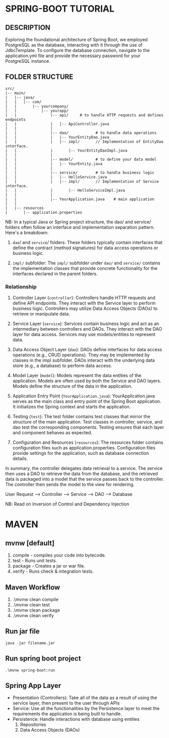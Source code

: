 # SPRING-BOOT TUTORIAL

## DESCRIPTION
Exploring the foundational architecture of Spring Boot, we employed PostgreSQL as the database, interacting with it through the use of JdbcTemplate. 
To configure the database connection, navigate to the application.yml file and provide the necessary password for your PostgreSQL instance.

## FOLDER STRUCTURE
```
src/
|-- main/
|   |-- java/
|   |   |-- com/
|   |       |-- yourcompany/
|   |           |-- yourapp/
|   |               |-- api/     # to handle HTTP requests and defines endpoints
|   |               |   |-- ApiController.java
|   |               |
|   |               |-- dao/            # to handle data operations
|   |               |   |-- YourEntityDao.java
|   |               |   |-- impl/       // Implementation of EntityDao interface.
|   |               |       |-- YourEntityDaoImpl.java
|   |               |
|   |               |-- model/          # to define your data model
|   |               |   |-- YourEntity.java
|   |               |
|   |               |-- service/        # to handle business logic
|   |               |   |-- HelloService.java
|   |               |   |-- impl/       // Implementation of Service interface.
|   |               |       |-- HelloServiceImpl.java
|   |               |
|   |               |-- YourApplication.java    # main application 
|   |
|   |-- resources
|       |-- application.properties

```

 NB: In a typical Java or Spring project structure, the dao/ and service/ folders often follow an interface and implementation separation pattern. Here's a breakdown:
1. `dao`/ and `service`/ folders:
These folders typically contain interfaces that define the contract (method signatures) for data access operations or business logic.

2. `impl/` subfolder:
The `impl/` subfolder under `dao/` and `service/` contains the implementation classes that provide concrete functionality for the interfaces declared in the parent folders.


 ### Relationship
1. Controller Layer (`controller`):
Controllers handle HTTP requests and define API endpoints.
They interact with the Service layer to perform business logic.
Controllers may utilize Data Access Objects (DAOs) to retrieve or manipulate data.

2. Service Layer (`service`):
Services contain business logic and act as an intermediary between controllers and DAOs.
They interact with the DAO layer for data access.
Services may use models/entities to represent data.

3. Data Access Object Layer (`dao`):
DAOs define interfaces for data access operations (e.g., CRUD operations).
They may be implemented by classes in the impl subfolder.
DAOs interact with the underlying data store (e.g., a database) to perform data access.

4. Model Layer (`model`):
Models represent the data entities of the application.
Models are often used by both the Service and DAO layers.
Models define the structure of the data in the application.

5. Application Entry Point (`YourApplication.java`):
YourApplication.java serves as the main class and entry point of the Spring Boot application.
It initializes the Spring context and starts the application.

6. Testing (`test`):
The test folder contains test classes that mirror the structure of the main application.
Test classes in controller, service, and dao test the corresponding components.
Testing ensures that each layer and component behaves as expected.

7. Configuration and Resources (`resources`):
The resources folder contains configuration files such as application.properties.
Configuration files provide settings for the application, such as database connection details.

In summary, the controller delegates data retrieval to a service. The service then uses a DAO to retrieve the data from the database, and the retrieved data is packaged into a model that the service passes back to the controller. The controller then sends the model to the view for rendering.

User Request --> Controller --> Service --> DAO --> Database

NB: Read on Inversion of Control and Dependency Injection

# MAVEN
## mvnw [default]
1. compile - compiles your code into bytecode.
2. test - Runs unit tests.
3. package - Creates a jar or war file.
4. verify - Runs check & integration tests.

## Maven Workflow
1. .\mvnw clean compile
2. .\mvnw clean test
3. .\mvnw clean package
4. .\mvnw clean verify

## Run jar file
``` 
java -jar filename.jar 
```

## Run spring boot project
``` 
.\mvnw spring-boot:run
```

## Spring App Layer
<ul>
<li>Presentation (Controllers): Take all of the data as a result of using the service layer, then present to the user through APIs</li>
<li>Service: Use all the functionalities by the Persistence layer to meet the requirements the application is being built to handle.</li>
<li>Persistence: Handle interactions with database using entities
<ol>
<li>Repositories</li>
<li>Data Access Objects (DAOs)</li>
</ol>
</li>
</ul>